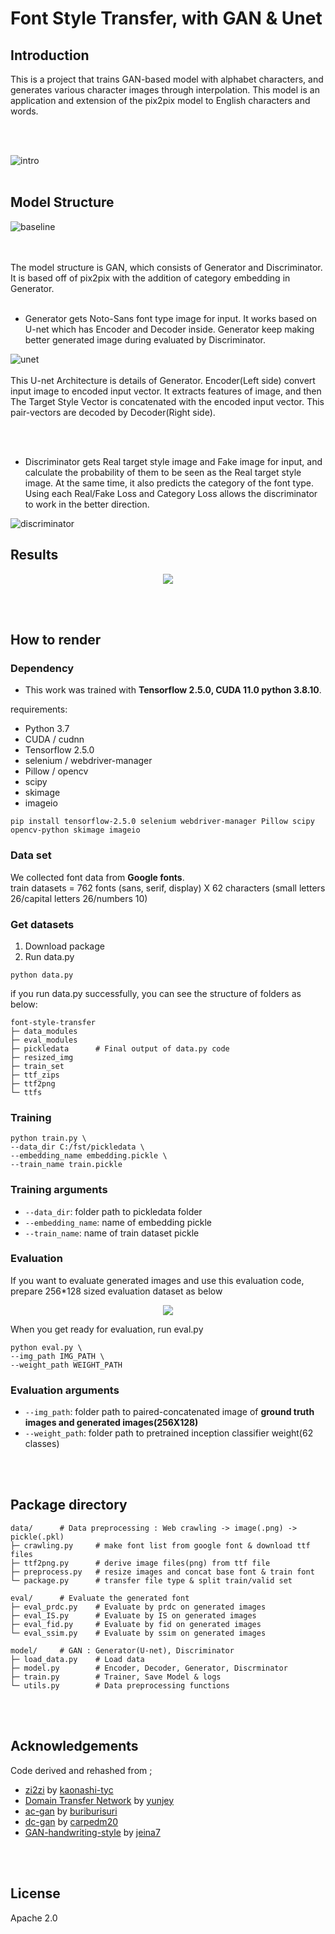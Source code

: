 # Font Style Transfer, with GAN & Unet


## Introduction   
This is a project that trains GAN-based model with alphabet characters, and generates various character images through interpolation. This model is an application and extension of the pix2pix model to English characters and words.

<br></br>

![intro](image/intro.PNG)
<br></br>
## Model Structure
![baseline](image/baseline.PNG)

<br></br>
The model structure is GAN, which consists of Generator and Discriminator. It is based off of pix2pix with the addition of category embedding in Generator.
<br></br>
- Generator gets Noto-Sans font type image for input. It works based on U-net which has Encoder and Decoder inside. Generator keep making better generated image during evaluated by Discriminator.

![unet](image/unet.PNG)
<br></br>
This U-net Architecture is details of Generator. Encoder(Left side) convert input image to encoded input vector. It extracts features of image, and then The Target Style Vector is concatenated with the encoded input vector. This pair-vectors are decoded by Decoder(Right side).

<br></br>
- Discriminator gets Real target style image and Fake image for input, and calculate the probability of them to be seen as the Real target style image. At the same time, it also predicts the category of the font type. Using each Real/Fake Loss and Category Loss allows the discriminator to work in the better direction.

![discriminator](image/discriminator.PNG)

## Results
<p align="center"><img src="image/results.gif"></p>

<br></br>

## How to render
### Dependency
- This work was trained with **Tensorflow 2.5.0, CUDA 11.0 python 3.8.10**.

requirements:
- Python 3.7
- CUDA / cudnn
- Tensorflow 2.5.0
- selenium / webdriver-manager
- Pillow / opencv
- scipy
- skimage
- imageio

```
pip install tensorflow-2.5.0 selenium webdriver-manager Pillow scipy opencv-python skimage imageio
```

### Data set
We collected font data from **Google fonts**.<br>
train datasets = 762 fonts (sans, serif, display) X 62 characters (small letters 26/capital letters 26/numbers 10) <br>

### Get datasets
1. Download package <br>
2. Run data.py
```
python data.py
```
if you run data.py successfully, you can see the structure of folders as below:
```
font-style-transfer
├─ data_modules
├─ eval_modules
├─ pickledata      # Final output of data.py code
├─ resized_img
├─ train_set
├─ ttf_zips
├─ ttf2png
└─ ttfs
```
### Training
```
python train.py \
--data_dir C:/fst/pickledata \
--embedding_name embedding.pickle \
--train_name train.pickle
```
### Training arguments
- `--data_dir`: folder path to pickledata folder<br>
- `--embedding_name`: name of embedding pickle<br>
- `--train_name`: name of train dataset pickle<br>

### Evaluation
If you want to evaluate generated images and use this evaluation code, prepare 256*128 sized evaluation dataset as below<br>
<p align="center"><img src="image/evaluation_example.png"></p>

When you get ready for evaluation, run eval.py
```
python eval.py \
--img_path IMG_PATH \
--weight_path WEIGHT_PATH 
```
### Evaluation arguments
- `--img_path`: folder path to paired-concatenated image of **ground truth images and generated images(256X128)**
- `--weight_path`: folder path to pretrained inception classifier weight(62 classes)

<br></br>

## Package directory
```
data/      # Data preprocessing : Web crawling -> image(.png) -> pickle(.pkl)
├─ crawling.py     # make font list from google font & download ttf files
├─ ttf2png.py      # derive image files(png) from ttf file  
├─ preprocess.py   # resize images and concat base font & train font
└─ package.py      # transfer file type & split train/valid set 

eval/      # Evaluate the generated font
├─ eval_prdc.py    # Evaluate by prdc on generated images
├─ eval_IS.py      # Evaluate by IS on generated images
├─ eval_fid.py     # Evaluate by fid on generated images
└─ eval_ssim.py    # Evaluate by ssim on generated images

model/     # GAN : Generator(U-net), Discriminator
├─ load_data.py    # Load data 
├─ model.py        # Encoder, Decoder, Generator, Discrminator
├─ train.py        # Trainer, Save Model & logs
└─ utils.py        # Data preprocessing functions

```

<br></br>

## Acknowledgements
Code derived and rehashed from ; 
- [zi2zi](https://github.com/kaonashi-tyc/zi2zi) by [kaonashi-tyc](https://github.com/kaonashi-tyc)
- [Domain Transfer Network](https://github.com/yunjey/domain-transfer-network) by [yunjey](https://github.com/yunjey)
- [ac-gan](https://github.com/buriburisuri/ac-gan) by [buriburisuri](https://github.com/buriburisuri)
- [dc-gan](https://github.com/carpedm20/DCGAN-tensorflow) by [carpedm20](https://github.com/carpedm20)
- [GAN-handwriting-style](https://github.com/jeina7/GAN-handwriting-styler) by [jeina7](https://github.com/jeina7)

<br></br>

## License
Apache 2.0
